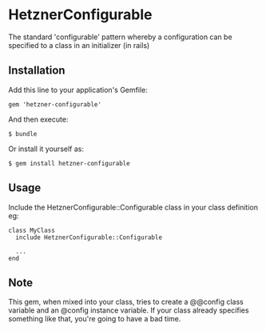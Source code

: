 # HetznerConfigurable

The standard 'configurable' pattern whereby a configuration can be
specified to a class in an initializer (in rails)

## Installation

Add this line to your application's Gemfile:

    gem 'hetzner-configurable'

And then execute:

    $ bundle

Or install it yourself as:

    $ gem install hetzner-configurable

## Usage

Include the HetznerConfigurable::Configurable class in your class definition
eg:

    class MyClass
      include HetznerConfigurable::Configurable
    
      ...
    end

## Note

This gem, when mixed into your class, tries to create a @@config class variable
and an @config instance variable. If your class already specifies something
like that, you're going to have a bad time.
